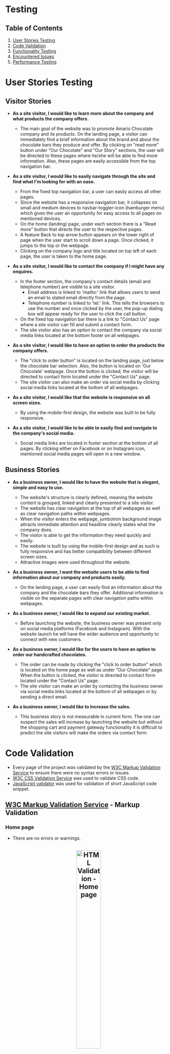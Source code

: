 # Testing
## Table of Contents
1. [User Stories Testing](#user-stories)
2. [Code Validation](#code-validation)
3. [Functionality Testing](#functionality-testing)
4. [Encountered Issues](#encountered-issues)
5. [Performance Testing](#performance-testing)

# User Stories Testing
## Visitor Stories
- **As a site visitor, I would like to learn more about the company and what products the company offers.**
    - The main goal of the website was to promote Amaris Chocolate company and its products. On the landing page, a visitor can immediately find a brief information about the brand and about the chocolate bars they produce and offer.
    By clicking on "read more" button under "Our Chocolate" and "Our Story" sections, the user will be directed to these pages where he/she will be able to find more information. Also, these pages are easily accessible
    from the top navigation bar. 

- **As a site visitor, I would like to easily navigate through the site and find what I'm looking for with an ease.**
    - From the fixed top navigation bar, a user can easily access all other pages.
    - Since the website has a responsive navigation bar, it collapses on small and medium devices to navbar-toggler-icon (hamburger menu) which gives the user an opportunity for easy access to all pages on mentioned devices.  
    - On the home (landing) page, under each section there is a "Read more" button that directs the user to the respective pages.
    - A feature Back to top arrow button appears on the lower right of page when the user start to scroll down a page. Once clicked, it jumps to the top or the webpage.
    - Clicking on the company logo and title located on top left of each page, the user is taken to the home page.

- **As a site visitor, I would like to contact the company if I might have any enquires.**
    - In the footer section, the company's contact details (email and telephone number) are visible to a site visitor. 
        - Email address is linked to 'mailto:' link that allows users to send an email to stated email directly from the page.
        - Telephone number is linked to 'tel:' link. This tells the browsers to use the number and once clicked by the user, the pop-up dialing box will appear ready for the user to click the call button.
    - On the fixed top navigation bar there is a link to "Contact Us" page where a site visitor can fill and submit a contact form.
    - The site visitor also has an option to contact the company via social media links located at the bottom footer on all webpages.

- **As a site visitor, I would like to have an option to order the products the company offers.**
    - The "click to order button" is located on the landing page, just below the chocolate bar selection. Also, the button is located on 'Our Chocolate' webpage.
    Once the button is clicked, the visitor will be directed to contact form located under the "Contact Us" page.
    - The site visitor can also make an order via social media by clicking social media links located at the bottom of all webpages.

- **As a site visitor, I would like that the website is responsive on all screen sizes.**
    - By using the mobile-first design, the website was built to be fully responsive.

- **As a site visitor, I would like to be able to easily find and navigate to the company's social media.**
    -  Social media links are located in footer section at the bottom of all pages. By clicking either on Facebook or on Instagram icon, mentioned social media pages will open in a new window.

## Business Stories
- **As a business owner, I would like to have the website that is elegant, simple and easy to use.**
    - The website's structure is clearly defined, meaning the website content is grouped, linked and clearly presented to a site visitor.
    - The website has clear navigation at the top of all webpages as well as clear navigation paths within webpages.
    - When the visitor enters the webpage, jumbotron background image attracts immediate attention and headline clearly states what the company does.
    - The visitor is able to get the information they need quickly and easily.
    - The website is built by using the mobile-first design and as such is fully responsive and has better compatibility between different screen sizes.
    - Attractive images were used throughout the website.

- **As a business owner, I want the website users to be able to find information about our company and products easily.**
    - On the landing page, a user can easily find an information about the company and the chocolate bars they offer. Additional information is visible on the separate pages with clear navigation paths within webpages.

- **As a business owner, I would like to expand our existing market.**
    - Before launching the website, the business owner was present only on social media platforms (Facebook and Instagram). With the website launch he will have the wider audience and opportunity to connect with new customers.

- **As a business owner, I would like for the users to have an option to order our handcrafted chocolates.**
    - The order can be made by clicking the "click to order button" which is located on the home page as well as under "Our Chocolate" page.
    When the button is clicked, the visitor is directed to contact form located under the "Contact Us" page.
    - The site visitor can make an order by contacting the business owner via social media links located at the bottom of all webpages or by sending a direct email.

- **As a business owner, I would like to increase the sales.**
    - This business story is not measurable in current form. The one can suspect the sales will increase by launching the website but without the shopping cart and payment gateway functionality it is difficult to predict the site visitors will make the orders via contact form.

# Code Validation
- Every page of the project was validated by the [W3C Markup Validation Service](https://validator.w3.org/) to ensure there were no syntax errors or issues. 
- [W3C CSS Validation Service](https://jigsaw.w3.org/css-validator/) was used to validate CSS code.
- [JavaScript validator](https://www.piliapp.com/javascript-validator/) was used for validation of short JavaScript code snippet.

## [W3C Markup Validation Service](https://validator.w3.org/) - Markup Validation
### **Home page**
- There are no errors or warnings. 
    <h2 align="center"><img src="readme-images/validator-index-html.jpg" alt="HTML Validation - Home page" target="_blank" width="40%" height="40%"></h2>

### **Our Chocolate page**
- There are no errors, but three warnings are showing: _"Section lacks heading. Consider using h2-h6 elements to add identifying headings to all sections"._
    - This is a warning and not an error and the W3C validator will report a warning when no heading is used inside the section element. It is useful to provide a heading for each section element but it is not a requirement according to [W3C Proposed Recommendation](https://www.w3.org/TR/2014/PR-html5-20140916/sections.html#the-section-element).
    <h2 align="center"><img src="readme-images/validator-our-chocolate-html.jpg" alt="HTML Validation - Our Chocolate page" target="_blank" width="60%" height="60%"></h2>

### **Our Story page**
- There are no errors, but two warnings are showing: _"Section lacks heading. Consider using h2-h6 elements to add identifying headings to all sections"._
    - This is a warning and not an error and the W3C validator will report a warning when no heading is used inside the section element. It is useful to provide a heading for each section element but it is not a requirement according to [W3C Proposed Recommendation](https://www.w3.org/TR/2014/PR-html5-20140916/sections.html#the-section-element).
    <h2 align="center"><img src="readme-images/validator-our-story-html.jpg" alt="HTML Validation - Our Story page" target="_blank" width="60%" height="60%"></h2>

### **Contact Us page**
- There are no errors or warnings. 
    <h2 align="center"><img src="readme-images/validator-contact-html.jpg" alt="HTML Validation - Contact Us page" target="_blank" width="60%" height="60%"></h2>

## [W3C CSS Validation Service](https://jigsaw.w3.org/css-validator/) - CSS Validation
- There are no errors.
- There are several warnings about the vendor prefixes which can be ignored.
    <h2 align="center"><img src="readme-images/validator-css.jpg" alt="CSS Validation" target="_blank" width="50%" height="50%"></h2>

## [JavaScript validator](https://www.piliapp.com/javascript-validator/) - JavaScript Validation
- There are no errors.
    <h2 align="center"><img src="readme-images/js-validator.jpg" alt="JS Validation" target="_blank" width="50%" height="50%"></h2>

# Functionality Testing 
Comprehensive testing was executed on each website page. Further elaborated in more details below:
## Home page testing
- Navigation
    - Fixed top navigation is fully functional including the brand logo and title.
        - When clicked every navigation link goes to the expected webpage and stays active (bold) to inform the site user on which page he/she currently is.
        - On medium and small screen sizes the navigation collapses to navbar-toggler-icon (hamburger icon).
        - When hover over each navigation link, underline gets displayed for better visibility and accessibility.
        - When clicked on brand logo and title, the user is directed to the Home page.
- Buttons 
    - "Read more" button under 'Our Chocolate' and 'Our Story' sections when clicked directs to the expected webpage.
    - "Click to order" button when clicked directs to the expected webpage.
    - When hover over, each button changes to expected background and border color.
    - Back to top arrow button appears on the lower right of page when the user start to scroll down a page. Once clicked, as expected it jumps to the top or the webpage.

- Footer 
    - Clicking on the email address allows the user to send an email directly from the page. 
    - Clicking on the telephone number, the pop-up dialling box appears which allows the user to click the call button and make a call.
    - Social media icons once clicked open the expected link in a new tab. 

## Our Chocolate page
- Navigation - for the detailed testing please check above navigation testing paragraph under [Home page](#home-page-testing).
- Buttons
    - "Click to order" button when clicked directs to the expected webpage.
    - Back to top arrow button appears on the lower right of page when the user start to scroll down a page. Once clicked, as expected it jumps to the top or the webpage.
- Footer - for the detailed footer testing please check above footer testing paragraph under [Home page](#home-page-testing).

## Our Story page
- Navigation - for the detailed navigation testing please check above navigation testing paragraph under [Home page](#home-page-testing).
- Buttons
    - "Click to order" button when clicked directs to the expected webpage.
    - Back to top arrow button appears on the lower right of page when the user start to scroll down a page. Once clicked, as expected it jumps to the top or the webpage.
- Footer - for the detailed footer testing please check above footer testing paragraph under [Home page](#home-page-testing).

## Contact Us page
- Navigation - for the detailed navigation testing please check above navigation testing paragraph under [Home page](#home-page-testing).
- Contact form
    - All properties in the contact form are required to be filled in. 
        - The contact form was tested for the validation by submitting first without inputs and then by filling the properties one by one.
        All worked as expected, all properties asked for the input. 
        - Furthermore, the email property asks for the email format with @ symbol.
    - Submission confirmation opens in a new tab.
- Footer - for the detailed footer testing please check above footer testing paragraph under [Home page](#home-page-testing).   

## Browser Testing
- The website was tested on the bellow browser. All browser versions were up to date.
    - Google Chrome
    - Firefox 
    - Brave
    - Microsoft Edge
    - Safari
    - Chrome for Android
    - Samsung Internet 

I didn't encounter any issue, the website is fully functioning and fully responsive on all above mentioned browsers. 
Further testing was done using [BrowserLing](https://www.browserling.com/) for Internet Explorer 11.

## Device Testing
- The website was physically tested on the following devices with different screen sizes:
    - iPhone 7 (Safari & Google Chrome)
    - iPhone 8 (Safari & Google Chrome)
    - Samsung GTI9505 Galaxy S4  (Chrome for Android)
    - Samsung Galaxy 9 (Chrome for Android & Samsung Internet)
    - Samsung Galaxy S20 (Chrome for Android & Samsung Internet)
    - Nokia 6.1 (Microsoft Edge)
    - Nokia Lumia 640 LTE (Windows 10) (Microsoft Edge)
    - HUAWEI P30 lite (Chrome for Android)
    - Samsung Galaxy Tab A (Chrome for Android & Samsung Internet)
    - Lenovo ThinkBook 13S

The results were consistent, the website is platform-cross compatible and responsive.

Furthermore, using DevTools I checked responsiveness for different screen sizes for mobile and tablet devices.
There were couple of issues found described under [Encountered Issues](#encountered-issues) section.

# Encountered Issues
Several bugs were encountered during the coding process:
- The 'navbar-toggler' (hamburger icon) wasn't inline with the logo and title on iPhone5. 
    <h2 align="center"><img src="readme-images/bug-iphone5.jpg" alt="iPhone5 hamburger icon" target="_blank" width="50%" height="50%"></h2>

    - **Fixed** by adding the media query for screen size min-width of 320px and by adding the following css code:
    ```
    @media only screen and (min-width: 320px) and (max-width: 568px)
    and (-webkit-device-pixel-ratio: 2) and (min-aspect-ratio: 40/71) and (orientation:portrait) {
        .logo {
        width: 45px;
        height: 45px;
        }
        .navbar-brand {
            margin-left: 0.2rem !important;
        }
        .navbar-text {
            margin-left: 0.2rem !important;
            font-size: 1.1rem;
        }
    }
    ```
    Media queries for the iPhone5 were found on the following article: [Coderwall](https://coderwall.com/p/mwvbea/media-queries-only-for-the-iphone-5-part-i).
    In the article it states 'min-device-width' and 'max-device-width' which was in the meantime depreciated, so I replaced it with ```min-width``` and ```max-width``` and it passed validation.

- Full screen height issue on contact.html page on tablet devices ('min-width: 764px'). The gap was showing between the bottom of the page and footer section.
    - **Fixed** by adding the following css code:
    ```
    .contact-section {
        padding: 8rem 0;
        min-height: 100vh;
    }
    ```
    Following article was helpful in fixing this issue: [Fullscreen height](http://webandapp.fr/blog/2017/09/fullscreen-height-issue-reopened/).

- Logo on the navigation bar was upload with the space in the name which is not allowed - space is not allowed for attribute ```src``` on element ```img```.
    <h2 align="center"><img src="readme-images/bug-logo-name.jpg" alt="incorrect logo name" target="_blank" width="35%" height="35%"></h2>

    - **Fixed** by deleting the logo image from the repository, correcting the name without the space (adding hyphen) and again uploading the image.

- Small white space was showing on the left and right side of jumbotron background image.
    - **Fixed** by uploading the larger image. This didn't impact the website performance since all used images were compressed.

- Favicon icon wasn't showing on contact.html page. 
    - **Fixed** by adding correct file path. 

# Performance Testing
Performance was tested using [Lighthouse](https://developers.google.com/web/tools/lighthouse) tool.

## Home page
<h2 align="center"><img src="readme-images/lighthouse-home-performan.jpg" alt="lighthouse performance for home page" target="_blank" width="45%" height="45%"></h2>

The results were somewhat different every time. Following article [Why are my Lighthouse scores different from my other test results?](https://support.speedcurve.com/en/articles/4088236-why-are-my-lighthouse-scores-different-from-my-other-test-results#:~:text=The%20performance%20score%20is%20strongly,cause%20variability%20in%20your%20scores.) gives 
explanation on Lighthouse that "the performance score is strongly influenced by Time to Interactive (TTI) 
and Total Blocking Time (TBT), which can be quite different depending on the test environment 
and runtime settings." 

The performance results are satisfying as the home page is heavy loaded with the content.

## Our Chocolate page
<h2 align="center"><img src="readme-images/lighthouse-chocolate.jpg" alt="lighthouse performance for our chocolate page" target="_blank" width="45%" height="45%"></h2>

The performance results are satisfying as the home page is heavy loaded with the content, especially images.

## Our Story page
<h2 align="center"><img src="readme-images/lighthouse-story.jpg" alt="lighthouse performance for our story page" target="_blank" width="45%" height="45%"></h2>

The performance results are satisfying as the home page is heavy loaded with the content, especially images.

## Contact Us page
<h2 align="center"><img src="readme-images/lighthouse-contact.jpg" alt="lighthouse performance for contact us page" target="_blank" width="45%" height="45%"></h2>

The performance results are very satisfying. The performance value is much higher on this page since the page is no heavy on content.

I have consulted with my mentor regarding the performance results and he advised that the performance test results are overall satisfying.
<br>

## Accessibility
The website accessibility was tested using DevTools and checking contrast ratio. 
The results are satisfying.

Click here to return to the main [README.md](README.md)